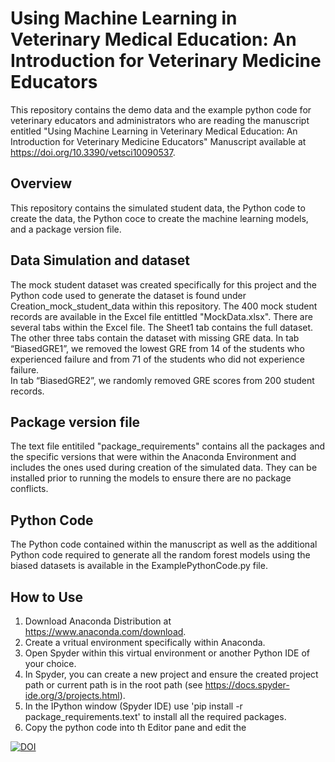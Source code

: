# Using Machine Learning in Veterinary Medical Education: An Introduction for Veterinary Medicine Educators
This repository contains the demo data and the example python code for veterinary educators and administrators who are reading the manuscript entitled 
"Using Machine Learning in Veterinary Medical Education: An Introduction for Veterinary Medicine Educators"
Manuscript available at https://doi.org/10.3390/vetsci10090537.

## Overview
This repository contains the simulated student data, the Python code to create the data, the Python coce to create the machine learning models, and a package version file.

## Data Simulation and dataset

The mock student dataset was created specifically for this project and the Python code used to generate the dataset is found under Creation_mock_student_data within this repository.
The 400 mock student records are available in the Excel file entittled "MockData.xlsx".
There are several tabs within the Excel file.  The Sheet1 tab contains the full dataset.  The other three tabs contain the dataset with missing GRE data.
In tab “BiasedGRE1”, we removed the lowest GRE from 14 of the students who experienced failure and from 71 of the students who did not experience failure.  
In tab “BiasedGRE2”, we randomly removed GRE scores from 200 student records.  

## Package version file
The text file entitiled "package_requirements" contains all the packages and the specific versions that were within the Anaconda Environment and includes the ones used during creation of the simulated data.  They can be installed prior to running the models to ensure there are no package conflicts.

## Python Code
The Python code contained within the manuscript as well as the additional Python code required to generate all the random forest models using the biased datasets is available in the ExamplePythonCode.py file.

## How to Use
1) Download Anaconda Distribution at https://www.anaconda.com/download.
2) Create a vritual environment specifically within Anaconda.
3) Open Spyder within this virtual environment or another Python IDE of your choice.
4) In Spyder, you can create a new project and ensure the created project path or current path is in the root path (see https://docs.spyder-ide.org/3/projects.html).
5) In the IPython window (Spyder IDE) use 'pip install -r package_requirements.text' to install all the required packages.
6) Copy the python code into th Editor pane and edit the 

[![DOI](https://zenodo.org/badge/640729130.svg)](https://zenodo.org/badge/latestdoi/640729130)
